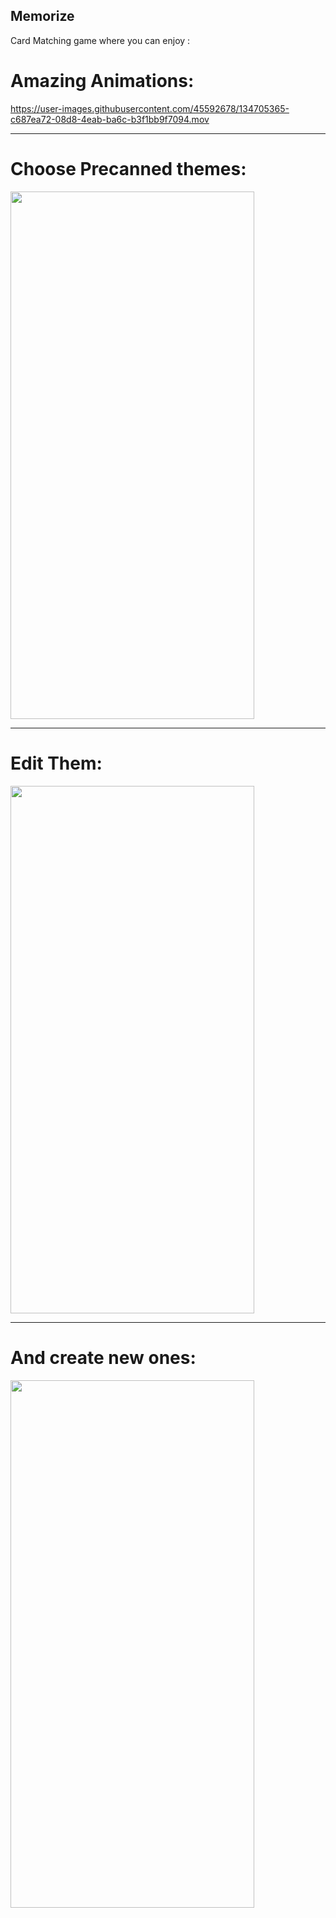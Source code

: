 ## Memorize

Card Matching game where you can enjoy :

# Amazing Animations:

https://user-images.githubusercontent.com/45592678/134705365-c687ea72-08d8-4eab-ba6c-b3f1bb9f7094.mov

---

# Choose Precanned themes:

<img src="https://user-images.githubusercontent.com/45592678/134705463-7708e7ca-7b96-4f47-a610-2f2007c71da4.png" width="390" height="844" align="center">

---

# Edit Them:

<img src="https://user-images.githubusercontent.com/45592678/134705530-fb15c05b-0dff-46d8-bd34-33922b8ecb2f.png" width="390" height="844" align="center">

---

# And create new ones:

<img src="https://user-images.githubusercontent.com/45592678/134705585-862dca30-7b28-4421-9219-547d837f5df4.png" width="390" height="844" align="center">
